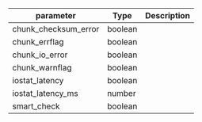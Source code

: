 | parameter | Type | Description |
| ----------- | ----------- |----------- |
| chunk_checksum_error  |  boolean  |    |
| chunk_errflag  |  boolean  |    |
| chunk_io_error  |  boolean  |    |
| chunk_warnflag  |  boolean  |    |
| iostat_latency  |  boolean  |    |
| iostat_latency_ms  |  number  |    |
| smart_check  |  boolean  |    |